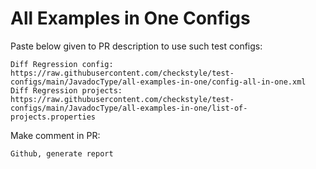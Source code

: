 # All Examples in One Configs
Paste below given to PR description to use such test configs:
```
Diff Regression config: https://raw.githubusercontent.com/checkstyle/test-configs/main/JavadocType/all-examples-in-one/config-all-in-one.xml
Diff Regression projects: https://raw.githubusercontent.com/checkstyle/test-configs/main/JavadocType/all-examples-in-one/list-of-projects.properties
```
Make comment in PR:
```
Github, generate report
```
